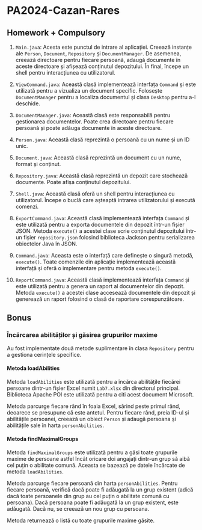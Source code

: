 # PA2024-Cazan-Rares

## Homework + Compulsory

1. `Main.java`: Acesta este punctul de intrare al aplicației. Creează instanțe ale `Person`, `Document`, `Repository`
   și `DocumentManager`. De asemenea, creează directoare pentru fiecare persoană, adaugă documente în aceste directoare
   și afișează conținutul depozitului. În final, începe un shell pentru interacțiunea cu utilizatorul.

2. `ViewCommand.java`: Această clasă implementează interfața `Command` și este utilizată pentru a vizualiza un document
   specific. Folosește `DocumentManager` pentru a localiza documentul și clasa `Desktop` pentru a-l deschide.

3. `DocumentManager.java`: Această clasă este responsabilă pentru gestionarea documentelor. Poate crea directoare pentru
   fiecare persoană și poate adăuga documente în aceste directoare.

4. `Person.java`: Această clasă reprezintă o persoană cu un nume și un ID unic.

5. `Document.java`: Această clasă reprezintă un document cu un nume, format și conținut.

6. `Repository.java`: Această clasă reprezintă un depozit care stochează documente. Poate afișa conținutul depozitului.

7. `Shell.java`: Această clasă oferă un shell pentru interacțiunea cu utilizatorul. Începe o buclă care așteaptă
   intrarea utilizatorului și execută comenzi.

8. `ExportCommand.java`: Această clasă implementează interfața `Command` și este utilizată pentru a exporta documentele
   din depozit într-un fișier JSON. Metoda `execute()` a acestei clase scrie conținutul depozitului într-un
   fișier `repository.json` folosind biblioteca Jackson pentru serializarea obiectelor Java în JSON.

9. `Command.java`: Aceasta este o interfață care definește o singură metodă, `execute()`. Toate comenzile din aplicație
   implementează această interfață și oferă o implementare pentru metoda `execute()`.

10. `ReportCommand.java`: Această clasă implementează interfața `Command` și este utilizată pentru a genera un raport al
    documentelor din depozit. Metoda `execute()` a acestei clase accesează documentele din depozit și generează un
    raport folosind o clasă de raportare corespunzătoare.

## Bonus

### Încărcarea abilităților și găsirea grupurilor maxime

Au fost implementate două metode suplimentare în clasa `Repository` pentru a gestiona cerințele specifice.

#### Metoda loadAbilities

Metoda `loadAbilities` este utilizată pentru a încărca abilitățile fiecărei persoane dintr-un fișier Excel
numit `Lab7.xlsx` din directorul principal. Biblioteca Apache POI este utilizată pentru a citi acest document Microsoft.

Metoda parcurge fiecare rând în foaia Excel, sărind peste primul rând, deoarece se presupune că este antetul. Pentru
fiecare rând, preia ID-ul și abilitățile persoanei, creează un obiect `Person` și adaugă persoana și abilitățile sale în
harta `personAbilities`.

#### Metoda findMaximalGroups

Metoda `findMaximalGroups` este utilizată pentru a găsi toate grupurile maxime de persoane astfel încât oricare doi
angajați dintr-un grup să aibă cel puțin o abilitate comună. Aceasta se bazează pe datele încărcate de
metoda `loadAbilities`.

Metoda parcurge fiecare persoană din harta `personAbilities`. Pentru fiecare persoană, verifică dacă poate fi adăugată
la un grup existent (adică dacă toate persoanele din grup au cel puțin o abilitate comună cu persoana). Dacă persoana
poate fi adăugată la un grup existent, este adăugată. Dacă nu, se creează un nou grup cu persoana.

Metoda returnează o listă cu toate grupurile maxime găsite.
